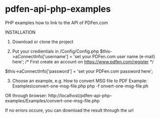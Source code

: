 # pdfen-api-php-examples
PHP examples how to link to the API of PDFen.com

INSTALLATION
1. Download or clone the project

2. Put your credientials in /Config/Config.php
$this->aConnectInfo['username'] = 'set your PDFen.com user name (e-mail) here'; /* First create an account on https://www.pdfen.com/register */

$this->aConnectInfo['password'] = 'set your PDFen.com password here';

3. Choose an example, e.g. How to convert MSG file to PDF
Example: Examples\convert-one-msg-file.php
php -f onvert-one-msg-file.ph

OR through browser:
http://localhost/pdfen-api-php-examples/Examples/convert-one-msg-file.php

If no errors occure, you can download the result through the url

